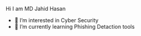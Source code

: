 Hi I am MD Jahid Hasan
- 👀 I’m interested in Cyber Security
- 🌱 I’m currently learning Phishing Detaction tools


<!---
jahid01880/jahid01880 is a ✨ special ✨ repository because its `README.md` (this file) appears on your GitHub profile.
You can click the Preview link to take a look at your changes.
--->
